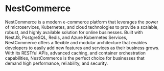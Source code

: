 # NestCommerce
NestCommerce is a modern e-commerce platform that leverages the power of microservices, Kubernetes, and cloud technologies to provide a scalable, robust, and highly available solution for online businesses. Built with NestJS, PostgreSQL, Redis, and Azure Kubernetes Services, NestCommerce offers a flexible and modular architecture that enables developers to easily add new features and services as their business grows. With its RESTful APIs, advanced caching, and container orchestration capabilities, NestCommerce is the perfect choice for businesses that demand high performance, reliability, and security.
